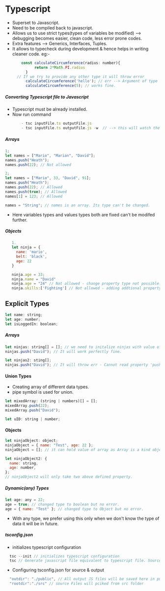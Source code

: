 # Typescript

- Superset to Javascript.
- Need to be compiled back to javascript.
- Allows us to use strict types(types of variables be modified) --> debugging becomes easier, clean code, less error prone codes.
- Extra features --> Generics, Interfaces, Tuples.
- It allows to typecheck during development & hence helps in writing cleaner code. eg:-
  ```javascript
      const calculateCircumference(radius: number){
            return 2*Math.PI.radius
        }
    // If we try to provide any other type it will throw error
        calculateCircumference('hello'); // err --> Argument of type 'hello' is not assignable to parameter of type 'number'.
        calculateCircumference(5); // works fine.
  ```

##### Converting Typescript file to Javascript

- Typescript must be already installed.
- Now run command
  ```javascript
      - tsc inputFile.ts outputFile.js
      - tsc inputFile.ts outputFile.js -w  // --> this will watch the changes & tranpile the ts code to js automatically.
  ```

##### Arrays

```javascript
1;
let names = ["Mario", "Marian", "David"];
names.push("Heath");
names.push(22); // Not allowed

2;
let names = ["Mario", 33, "David", 91];
names.push("Heath");
names.push(22); // Allowed
names.push(true); // Allowed
names[1] = 123; // Allowed

names = "String"; // names is an array. Its type can't be changed.
```

- Here variables types and values types both are fixed can't be modifed further.

##### Objects

```javascript
   1.
   let ninja = {
     name: 'mario',
     belt: 'black',
     age: 22
   }

   ninja.age = 33;
   ninja.name = "David"
   ninja.age = "24" // Not allowed - change property type not possible.
   ninja.skills:['Fighting'] // Not allowed - adding addtional property not allowed
```

## Explicit Types

```javascript
let name: string;
let age: number;
let isLoggedIn: boolean;
```

##### Arrays

```javascript
let ninjas: string[] = []; // we need to initalize ninjas with value of empty array otherwise it won't work.
ninjas.push("David"); // It will work perfectly fine.

let ninjas2: sting[];
ninjas.push("David"); // It will throw err - Cannot read property 'push' of undefined.
```

#### Union Types

- Creating array of different data types.
- pipe symbol is used for union.

```javascript
let mixedArray: (string | numbers)[] = [];
mixedArray.push(22);
mixedArray.push("David");

let uID: string | number;
```

#### Objects

```javascript
let ninjaObject: object;
ninjaObject = { name: "Test", age: 22 };
ninjaObject = []; // it can hold value of array as Array is a kind object.

let ninjaObject2: {
  name: string,
  age: number,
};
// ninjaObject2 will only take two above defined property.
```

##### Dynamic(any) Types

```javascript
let age: any = 22;
age = true; // changed type to boolean but no error.
age = { name: "Test" }; // changed type to Object but no error.
```

- With any type, we prefer using this only when we don't know the type of data it will be in future.

##### tsconfig.json

- initializes typescript configuration

```javascript
  tsc --init // initializes typescript configuration
  tsc // Generate javascript file equivalent to typescript file. Source & output must be configured inside tsconfig.json
```

- Configuring tsconfig.json for source & output

```javascript
  "outdir": "./public", // All output JS files will be saved here in public folder.
  "rootdir":"./src" // source Files will pciked from src folder
```
